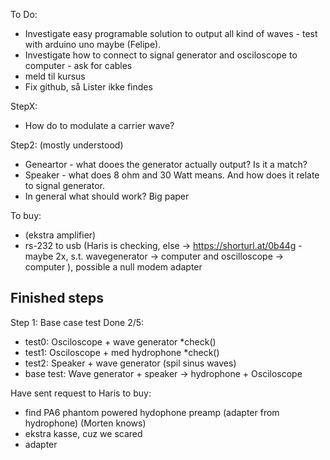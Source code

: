 


To Do:
- Investigate easy programable solution to output all kind of waves - test with arduino uno maybe (Felipe).
- Investigate how to connect to signal generator and osciloscope to computer - ask for cables
- meld til kursus
- Fix github, så Lister ikke findes

StepX:
- How do to modulate a carrier wave? 

Step2: (mostly understood)
- Geneartor - what dooes the generator actually output? Is it a match?
- Speaker - what does 8 ohm and 30 Watt means. And how does it relate to signal generator. 
- In general what should work? Big paper  


To buy:
- (ekstra amplifier)
- rs-232 to usb (Haris is checking, else -> https://shorturl.at/0b44g - maybe 2x, s.t. wavegenerator -> computer and oscilloscope -> computer ), possible a null modem adapter


Finished steps
------
Step 1: Base case test Done 2/5: 
- test0: Osciloscope + wave generator *check()
- test1: Osciloscope + med hydrophone *check()
- test2: Speaker + wave generator (spil sinus waves) 
- base test: Wave generator + speaker -> hydrophone + Osciloscope


Have sent request to Haris to buy:
- find PA6 phantom powered hydophone preamp (adapter from hydrophone) (Morten knows)
- ekstra kasse, cuz we scared 
- adapter
